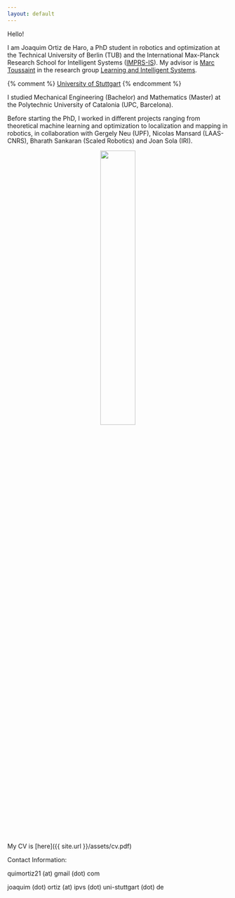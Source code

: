```yaml
---
layout: default
---
```


Hello!

I am Joaquim Ortiz de Haro, a PhD student in robotics and optimization at the Technical University of Berlin (TUB) and the International Max-Planck Research School for Intelligent Systems ([IMPRS-IS](https://imprs.is.mpg.de/)). My advisor is [Marc Toussaint](https://www.user.tu-berlin.de/mtoussai/index.html) in the research group [Learning and Intelligent Systems](https://argmin.lis.tu-berlin.de/).

{% comment %} [University of Stuttgart](https://www.uni-stuttgart.de/en/) {% endcomment %}

I studied Mechanical Engineering (Bachelor) and Mathematics (Master) at the Polytechnic University of Catalonia (UPC, Barcelona). 

Before starting the PhD, I worked in different projects ranging from theoretical machine learning and optimization to localization and mapping in robotics, in collaboration with Gergely Neu (UPF), Nicolas Mansard (LAAS-CNRS), Bharath Sankaran (Scaled Robotics) and Joan Sola (IRI). 

<div style="text-align: center;">
<img src="{{site.url}}/images/20210103_170909.jpeg" style="width: 40%;">
</div>

My CV is [here]({{ site.url }}/assets/cv.pdf)

Contact Information: 

quimortiz21 (at) gmail (dot) com 

joaquim (dot) ortiz (at) ipvs (dot) uni-stuttgart (dot) de

